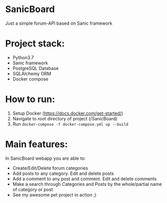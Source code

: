 # SanicBoard
Just a simple forum-API based on Sanic framework

# Project stack:
- Python3.7
- Sanic framework
- PostgreSQL Database
- SQLAlchemy ORM
- Docker compose

# How to run:
1. Setup Docker (https://docs.docker.com/get-started/)
2. Navigate to root directory of project (/SanicBoard)
3. Run `docker-compose -f docker-compose.yml up --build`

# Main features:
In SanicBoard webapp you are able to:
- Create/Edit/Delete forum categories
- Add posts to any category. Edit and delete posts
- Add a comment to any post and comment. Edit and delete comments
- Make a search through Categories and Posts by the whole/partial name of category or post
- See my awesome pet project in action ;)
